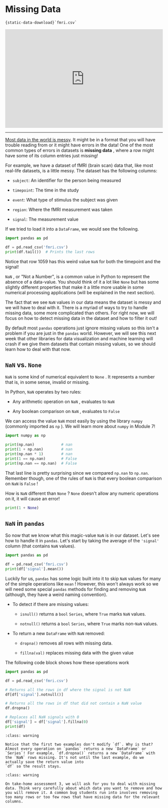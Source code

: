 # Missing Data 
```{reading-data}
{static-data-download}`fmri.csv`
```

<div style="position: relative; padding-bottom: 62.5%; height: 0;">
    <iframe src="https://www.loom.com/embed/7feef4e9a31d4252a39460a11d758f49?sharedAppSource=personal_library" frameborder="0" webkitallowfullscreen mozallowfullscreen allowfullscreen style="position: absolute; top: 0; left: 0; width: 100%; height: 100%;"></iframe>
</div>

---

[Most data in the world is messy](https://github.com/Quartz/bad-data-guide). It might be in a format that you will have trouble reading from or it might have errors in the data! One of the most common types of errors in datasets is **missing data** , where a row might have some of its column entries just missing!  

For example, we have a dataset of fMRI (brain scan) data that, like most real-life datasets, is a little messy. The dataset has the following columns:  

-  `subject`: An identifier for the person being measured  

-  `timepoint`: The time in the study  

-  `event`: What type of stimulus the subject was given  

-  `region`: Where the fMRI measurement was taken  

-  `signal`: The measurement value  


If we tried to load it into a `DataFrame`, we would see the following.  

```python
import pandas as pd

df = pd.read_csv('fmri.csv')
print(df.tail())  # Prints the last rows
```

Notice that row 1059 has this weird value `NaN` for both the timepoint and the signal!  

`NaN` , or "Not a Number", is a common value in Python to represent the absence of a data-value. You should think of it a lot like `None` but has some slightly different properties that make it a little more usable in some numerical processing applications (will be explained in the next section).  

The fact that we see `NaN` values in our data means the dataset is messy and we will have to deal with it. There is a myriad of ways to try to handle missing data, some more complicated than others. For right now, we will focus on how to detect missing data in the dataset and how to filter it out!  

By default most `pandas` operations just ignore missing values so this isn't a problem if you are just in the `pandas` world. However, we will see this next week that other libraries for data visualization and machine learning will crash if we give them datasets that contain missing values, so we should learn how to deal with that now.  

##  `NaN` vs. `None`   

`NaN` is some kind of numerical equivalent to `None` . It represents a number that is, in some sense, invalid or missing.  

In Python, `NaN` operates by two rules:  

-  Any arithmetic operation on     `NaN`     , evaluates to     `NaN`   

-  Any boolean comparison on     `NaN`     , evaluates to     `False`   


We can access the value `NaN` most easily by using the library `numpy` (commonly imported as `np` ). We will learn more about `numpy` in Module 7!  

```python
import numpy as np

print(np.nan)            # nan
print(1 + np.nan)        # nan
print(np.nan * 1)        # nan
print(1 == np.nan)       # False
print(np.nan == np.nan)  # False
```

That last line is pretty surprising since we compared `np.nan` to `np.nan`. Remember though, one of the rules of `NaN` is that every boolean comparison on `NaN` is `False` !  

How is `NaN` different than `None` ? `None` doesn't allow any numeric operations on it, it will cause an error!  

```python
print(1 + None)
```

##  `NaN` in `pandas`   

So now that we know what this magic-value `NaN` is in our dataset. Let's see how to handle it in `pandas`. Let's start by taking the average of the `'signal'` column (that contains `NaN` values).  

```python
import pandas as pd

df = pd.read_csv('fmri.csv')
print(df['signal'].mean())
```

Luckily for us, `pandas` has some logic built into it to skip `NaN` values for many of the simple operations like `mean` ! However, this won't always work so we will need some special `pandas` methods for finding and removing `NaN` (although, they have a weird naming convention).  

-  To detect if there are missing values:  

    -  `isnull()` returns a `bool` `Series`, where `True` marks         `NaN` values.

    -  `notnull()` returns a `bool` `Series`, where `True` marks non-`NaN` values.  


-  To return a new `DataFrame` with `NaN` removed:  

    -  `dropna()` removes all rows with missing data.  

    -  `fillna(val)` replaces missing data with the given value  



The following code block shows how these operations work  

```python
import pandas as pd

df = pd.read_csv('fmri.csv')

# Returns all the rows in df where the signal is not NaN
df[df['signal'].notnull()]

# Returns all the rows in df that did not contain a NaN value
df.dropna()

# Replaces all NaN signals with 0
df['signal'] = df['signal'].fillna(0)
print(df)
```

```{admonition} Warning
:class: warning

Notice that the first two examples don't modify `df`. Why is that? Almost every operation on `pandas` returns a new `DataFrame` or `Series`! For example, `df.dropna()` returns a new `DataFrame` with the `NaN` rows missing. It's not until the last example, do we actually save the return value into
`df` so the result stays.
```

```{admonition} Warning
:class: warning

On take-home assessment 3, we will ask for you to deal with missing data. Think very carefully about which data you want to remove and how you will remove it. A common bug students run into involves removing too many rows or too few rows that have missing data for the relevant columns. 
```